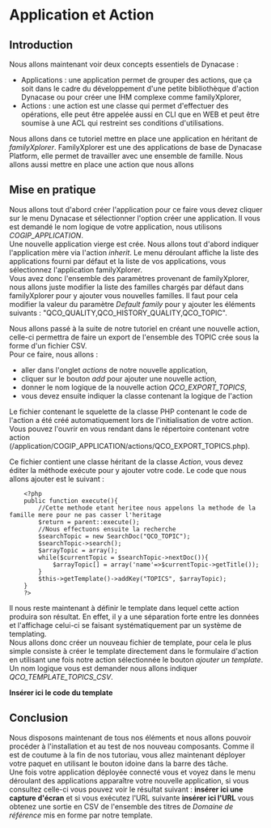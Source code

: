 # Application et Action

## Introduction

Nous allons maintenant voir deux concepts essentiels de Dynacase :

-   Applications : une application permet de grouper des actions, que ça
    soit dans le cadre du développement d'une petite bibliothèque
    d'action Dynacase ou pour créer une IHM complexe comme
    familyXplorer,
-   Actions : une action est une classe qui permet d'effectuer des
    opérations, elle peut être appelée aussi en CLI que en WEB et peut
    être soumise à une ACL qui restreint ses conditions d'utilisations.

Nous allons dans ce tutoriel mettre en place une application en héritant
de *familyXplorer*. FamilyXplorer est une des applications de base de
Dynacase Platform, elle permet de travailler avec une ensemble de
famille. Nous allons aussi mettre en place une action que nous allons

## Mise en pratique

Nous allons tout d'abord créer l'application pour ce faire vous devez
cliquer sur le menu Dynacase et sélectionner l'option créer une
application. Il vous est demandé le nom logique de votre application,
nous utilisons *COGIP\_APPLICATION*.\
Une nouvelle application vierge est crée. Nous allons tout d'abord
indiquer l'application mère via l'action *inherit*. Le menu déroulant
affiche la liste des applications fourni par défaut et la liste de vos
applications, vous sélectionnez l'application familyXplorer.\
Vous avez donc l'ensemble des paramètres provenant de familyXplorer,
nous allons juste modifier la liste des familles chargés par défaut dans
familyXplorer pour y ajouter vous nouvelles familles. Il faut pour cela
modifier la valeur du paramètre *Default family* pour y ajouter les
éléments suivants : "QCO\_QUALITY,QCO\_HISTORY\_QUALITY,QCO\_TOPIC".

Nous allons passé à la suite de notre tutoriel en créant une nouvelle
action, celle-ci permettra de faire un export de l'ensemble des TOPIC
crée sous la forme d'un fichier CSV.\
Pour ce faire, nous allons :

-   aller dans l'onglet *actions* de notre nouvelle application,
-   cliquer sur le bouton *add* pour ajouter une nouvelle action,
-   donner le nom logique de la nouvelle action *QCO\_EXPORT\_TOPICS*,
-   vous devez ensuite indiquer la classe contenant la logique de
    l'action

Le fichier contenant le squelette de la classe PHP contenant le code de
l'action a été créé automatiquement lors de l'initialisation de votre
action. Vous pouvez l'ouvrir en vous rendant dans le répertoire
contenant votre action
(/application/COGIP\_APPLICATION/actions/QCO\_EXPORT\_TOPICS.php).

Ce fichier contient une classe héritant de la classe *Action*, vous
devez éditer la méthode exécute pour y ajouter votre code. Le code que
nous allons ajouter est le suivant :

~~~~ {.Php}
    <?php
    public function execute(){
        //Cette methode etant heritee nous appelons la methode de la famille mere pour ne pas casser l'heritage
        $return = parent::execute();
        //Nous effectuons ensuite la recherche
        $searchTopic = new SearchDoc("QCO_TOPIC");
        $searchTopic->search();
        $arrayTopic = array();
        while($currentTopic = $searchTopic->nextDoc()){
            $arrayTopic[] = array('name'=>$currentTopic->getTitle());
        }
        $this->getTemplate()->addKey("TOPICS", $arrayTopic);
    }
    ?>
~~~~

Il nous reste maintenant à définir le template dans lequel cette action
produira son résultat. En effet, il y a une séparation forte entre les
données et l'affichage celui-ci se faisant systématiquement par un
système de templating.\
Nous allons donc créer un nouveau fichier de template, pour cela le plus
simple consiste à créer le template directement dans le formulaire
d'action en utilisant une fois notre action sélectionnée le bouton
*ajouter un template*. Un nom logique vous est demander nous allons
indiquer *QCO\_TEMPLATE\_TOPICS\_CSV*.

**Insérer ici le code du template**

## Conclusion

Nous disposons maintenant de tous nos éléments et nous allons pouvoir
procéder à l'installation et au test de nos nouveau composants. Comme il
est de coutume à la fin de nos tutoriau, vous allez maintenant déployer
votre paquet en utilisant le bouton idoine dans la barre des tâche.\
Une fois votre application déployée connecté vous et voyez dans le menu
déroulant des applications apparaître votre nouvelle application, si
vous consultez celle-ci vous pouvez voir le résultat suivant : **insérer
ici une capture d'écran** et si vous exécutez l'URL suivante **insérer
ici l'URL** vous obtenez une sortie en CSV de l'ensemble des titres de
*Domaine de référence* mis en forme par notre template.
